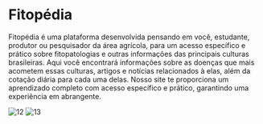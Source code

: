 # Fitopédia
Fitopédia é uma plataforma desenvolvida pensando em você, estudante, produtor ou pesquisador da área agrícola, para um acesso específico e prático sobre fitopatologias e outras informações das principais culturas brasileiras. Aqui você encontrará informações sobre as doenças que mais acometem essas culturas, artigos e notícias relacionados à elas, além da cotação diária para cada uma delas. Nosso site te proporciona um aprendizado completo com acesso específico e prático, garantindo uma experiência em abrangente.


![12](https://user-images.githubusercontent.com/48594322/99001770-3300cd00-251a-11eb-9218-1474b7d25a60.png)
![13](https://user-images.githubusercontent.com/48594322/99001776-36945400-251a-11eb-991b-be1b8d324d83.png)


